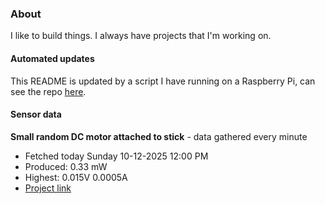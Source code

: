 ### About
I like to build things. I always have projects that I'm working on.

#### Automated updates
This README is updated by a script I have running on a Raspberry Pi, can see the repo [here](https://github.com/jdc-cunningham/raspi-git-repo-updater).

#### Sensor data


**Small random DC motor attached to stick** - data gathered every minute
- Fetched today Sunday 10-12-2025 12:00 PM
- Produced: 0.33 mW
- Highest: 0.015V 0.0005A
- [Project link](https://github.com/jdc-cunningham/turbine-raspi)